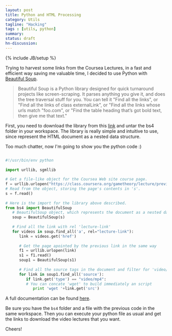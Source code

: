 ```yaml
---
layout: post
title: Python and HTML Processing
category: Utils
tagline: "Hacking"
tags : [utils, python]
summary:
status: draft
hn-discussion:
---
```


{% include JB/setup %}

Trying to harvest some links from the Coursea Lectures, in a fast and efficient way saving me valuable time, 
I decided to use Python with [Beautiful Soup](http://www.crummy.com/software/BeautifulSoup/).

> Beautiful Soup is a Python library designed for quick turnaround projects like screen-scraping. 
> It parses anything you give it, and does the tree traversal stuff for you. You can tell it 
> "Find all the links", or "Find all the links of class externalLink", or "Find all the links whose 
> urls match "foo.com", or "Find the table heading that’s got bold text, then give me that text."

First, you need to download the library from this [link](http://www.crummy.com/software/BeautifulSoup/bs4/download/) and untar the bs4 folder in your workspace.
The library is really simple and intuitive to use, since represent the HTML document as a nested data structure.

Too much chatter, now I'm going to show you the python code :)


```python

#!/usr/bin/env python
 
import urllib, sgmllib
 
# Get a file-like object for the Coursea Web site course page.
f = urllib.urlopen("https://class.coursera.org/gametheory/lecture/preview")
# Read from the object, storing the page's contents in 's'.
s = f.read()
 
# Here is the import for the library above described.
from bs4 import BeautifulSoup
   # BeautifulSoup object, which represents the document as a nested data structure
   soup = BeautifulSoup(s)
 
   # Find all the link with rel 'lecture-link'
   for videos in soup.find_all('a', rel="lecture-link"):
      link = videos.get('href')
 
      # Get the page apointed by the previous link in the same way
      f1 = urllib.urlopen(link)
      s1 = f1.read()
      soup1 = BeautifulSoup(s1)
 
      # Find all the source tags in the document and filter for 'video/mp4'
      for link in soup1.find_all('source'):
         if link.get('type') == "video/mp4":
         # You can concate 'wget' to build immediately an script
            print 'wget '+link.get('src')

```

A full documentation can be found [here](http://www.crummy.com/software/BeautifulSoup/bs4/doc/).

Be sure you have the `bs4` folder and a file with the previous code in the same workspace. 
Then you can execute your python file as usual and get the links to download the video lectures that you want.

Cheers!

